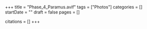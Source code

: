 +++
title = "Phase_4_Paramus.avif"
tags = ["Photos"]
categories = []
startDate = ""
draft = false
pages = []

citations = []
+++

